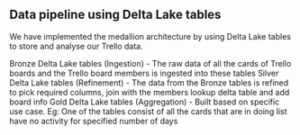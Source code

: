 ## Data pipeline using Delta Lake tables
We have implemented the medallion architecture by using Delta Lake tables to store and analyse our Trello data.

Bronze Delta Lake tables (Ingestion) - The raw data of all the cards of Trello boards and the Trello board members is ingested into these tables
Silver Delta Lake tables (Refinement) - The data from the Bronze tables is refined to pick required columns, join with the members lookup delta table and add board info
Gold Delta Lake tables (Aggregation) - Built based on specific use case. Eg: One of the tables consist of all the cards that are in doing list have no activity for specified number of days